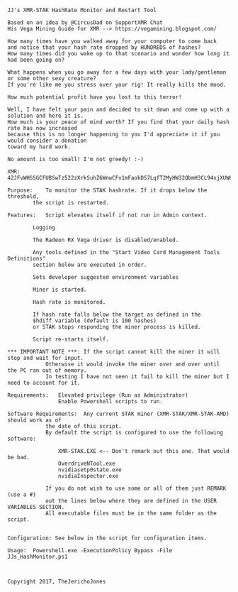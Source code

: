 	JJ's XMR-STAK HashRate Monitor and Restart Tool

	Based on an idea by @CircusDad on SupportXMR Chat
	His Vega Mining Guide for XMR --> https://vegamining.blogspot.com/

	How many times have you walked away for your computer to come back
	and notice that your hash rate dropped by HUNDREDS of hashes?
	How many times did you wake up to that scenario and wonder how long it had been going on?
	
	What happens when you go away for a few days with your lady/gentleman or some other sexy creature? 
	If you're like me you stress over your rig! It really kills the mood.
	
	How much potential profit have you lost to this terror!
	
	Well, I have felt your pain and decided to sit down and come up with a solution and here it is.
	How much is your peace of mind worth? If you find that your daily hash rate has now increased
	because this is no longer happening to you I'd appreciate it if you would consider a donation
	toward my hard work.
	
	No amount is too small! I'm not greedy! :-)
	
	XMR: 42JFvWHSSGCFUBSwTz522zXrkSuhZ6WnwCFv1mFaokDS7LqfT2MyHW32QbmH3CL94xjXUW8UsQMAj8NFDxaVR8Y1TNqY54W
	
	Purpose:	To monitor the STAK hashrate. If it drops below the threshold,
			the script is restarted.
				
	Features:	Script elevates itself if not run in Admin context.
	
			Logging
				
			The Radeon RX Vega driver is disabled/enabled.
				
			Any tools defined in the "Start Video Card Management Tools Definitions"
			section below are executed in order.
				
			Sets developer suggested environment variables
				
			Miner is started.
				
			Hash rate is monitored.
				
			If hash rate falls below the target as defined in the 
			$hdiff variable (default is 100 hashes) 				
			or STAK stops responding the miner process is killed.
				
			Script re-starts itself.

	*** IMPORTANT NOTE ***: If the script cannot kill the miner it will stop and wait for input.
				Otherwise it would invoke the miner over and over until the PC ran out of memory.
				In testing I have not seen it fail to kill the miner but I need to account for it.

	Requirements:	Elevated privilege (Run as Administrator)
					Enable Powershell scripts to run.

	Software Requirements:	Any current STAK miner (XMR-STAK/XMR-STAK-AMD) should work as of 
				the date of this script.
				By default the script is configured to use the following software:
							
					XMR-STAK.EXE <-- Don't remark out this one. That would be bad.
					OverdriveNTool.exe
					nvidiasetp0state.exe
					nvidiaInspector.exe
							
				If you do not wish to use some or all of them just REMARK (use a #)
				out the lines below where they are defined in the USER VARIABLES SECTION.
				All executable files must be in the same folder as the script.
							
							
	Configuration: See below in the script for configuration items.

	Usage:	Powershell.exe -ExecutionPolicy Bypass -File JJs_HashMonitor.ps1
	


	Copyright 2017, TheJerichoJones
